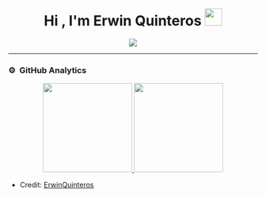<h1 align="center">Hi , I'm Erwin Quinteros <img src="https://media.giphy.com/media/hvRJCLFzcasrR4ia7z/giphy.gif" width="35"></h1>
<p align="center">
  <a href="https://github.com/DenverCoder1/readme-typing-svg"><img src="https://readme-typing-svg.herokuapp.com?lines=Front-End+Web+Developer;Back-End+Web+Developer&center=true&width=500&height=50"></a>
</p>
<hr/>

### ⚙️ &nbsp;GitHub Analytics

<p align="center">
<a href="https://github.com/ErwinQuinteros">
  <img height="180em" src="https://github-readme-stats-eight-theta.vercel.app/api?username=ErwinQuinteros&show_icons=true&theme=algolia&include_all_commits=true&count_private=true"/>
  <img height="180em" src="https://github-readme-stats-eight-theta.vercel.app/api/top-langs/?username=ErwinQuinteros&layout=compact&langs_count=8&theme=algolia"/>
</a>
</p>


* Credit: [ErwinQuinteros](https://github.com/ErwinQuinteros)
